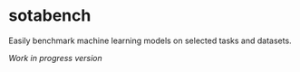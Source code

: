 # sotabench

Easily benchmark machine learning models on selected tasks and datasets.

*Work in progress version*